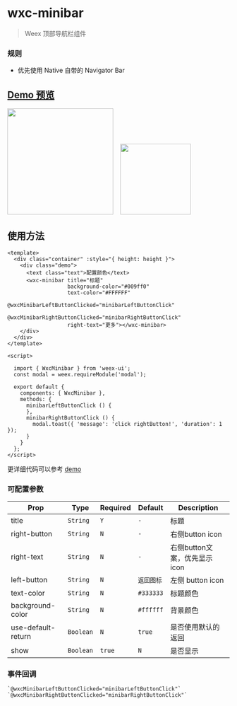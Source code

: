 # wxc-minibar 

> Weex 顶部导航栏组件

### 规则
- 优先使用 Native 自带的 Navigator Bar
     

## [Demo 预览](https://h5.m.taobao.com/trip/wxc-minibar/index.html?_wx_tpl=https%3A%2F%2Fh5.m.taobao.com%2Ftrip%2Fwxc-minibar%2Fdemo%2Findex.native-min.js)
<img src="https://img.alicdn.com/tfs/TB1IK_TfxPI8KJjSspfXXcCFXXa-750-1334.jpg" width="240"/>&nbsp;&nbsp;&nbsp;&nbsp;<img src="https://img.alicdn.com/tfs/TB1EJY_SpXXXXcmXpXXXXXXXXXX-200-200.png" width="160"/>

## 使用方法

```vue
<template>
  <div class="container" :style="{ height: height }">
    <div class="demo">
      <text class="text">配置颜色</text>
      <wxc-minibar title="标题"
                   background-color="#009ff0"
                   text-color="#FFFFFF"
                   @wxcMinibarLeftButtonClicked="minibarLeftButtonClick"
                   @wxcMinibarRightButtonClicked="minibarRightButtonClick"
                   right-text="更多"></wxc-minibar>
    </div>
  </div>
</template>

<script>

  import { WxcMinibar } from 'weex-ui';
  const modal = weex.requireModule('modal');

  export default {
    components: { WxcMinibar },
    methods: {
      minibarLeftButtonClick () {
      },
      minibarRightButtonClick () {
        modal.toast({ 'message': 'click rightButton!', 'duration': 1 });
      }
    }
  };
</script>
```

更详细代码可以参考 [demo](https://github.com/alibaba/weex-ui/blob/master/example/minibar/index.vue)


### 可配置参数

| Prop | Type | Required | Default | Description |
|-------------|------------|--------|-----|-----|
| title | `String` |`Y`| `-` | 标题 |
| right-button | `String` |`N`| `-` | 右侧button icon |
| right-text | `String` |`N`| `-` | 右侧button文案，优先显示icon |
| left-button | `String` |`N`| `返回图标` |  左侧 button icon |
| text-color | `String` |`N`| `#333333` | 标题颜色 |
| background-color | `String` |`N`| `#ffffff` | 背景颜色 |
| use-default-return | `Boolean` |`N`| `true` | 是否使用默认的返回 |
| show | `Boolean` | `true` |`N`| 是否显示 |


### 事件回调

```
`@wxcMinibarLeftButtonClicked="minibarLeftButtonClick"`
`@wxcMinibarRightButtonClicked="minibarRightButtonClick"`
```

